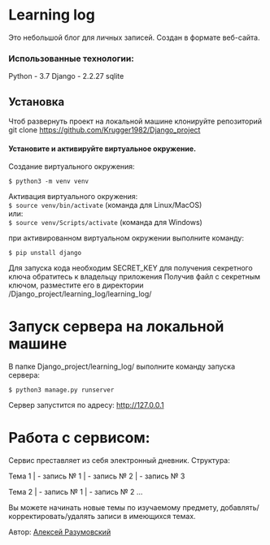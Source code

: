 # Learning log
Это небольшой блог для личных записей.
Создан в формате веб-сайта.

### Использованные технологии:

Python - 3.7
Django - 2.2.27
sqlite



## Установка

Чтоб развернуть проект на локальной машине клонируйте репозиторий 
git clone https://github.com/Krugger1982/Django_project


#### Установите и активируйте виртуальное окружение.  

Cоздание виртуального окружения:  
```
$ python3 -m venv venv
```

Активация виртуального окружения:  
```$ source venv/bin/activate``` (команда для Linux/MacOS)  
или:  
```$ source venv/Scripts/activate``` (команда для Windows)  

при активированном виртуальном окружении выполните команду: 

```$ pip unstall django ```

Для запуска кода необходим SECRET_KEY
для получения секретного ключа обратитесь к владельцу приложения
Получив файл с секретным ключом, разместите его в директории /Django_project/learning_log/learning_log/

# Запуск сервера на локальной машине 
В папке Django_project/learning_log/ выполните команду запуска сервера:  

```$ python3 manage.py runserver ```  

Сервер запустится по адресу: http://127.0.0.1

# Работа с сервисом:
Сервис преставляет из себя электронный дневник.
Структура:

Тема 1 | -  запись № 1
       | -  запись № 2
       | -  запись № 3
       
Тема 2 | -  запись № 1
       | -  запись № 2
       ...
       
Вы можете начинать новые темы по изучаемому предмету, добавлять/корректировать/удалять записи в имеющихся темах.

Автор: [Алексей Разумовский](https://vk.com/razumovsky1982) 
